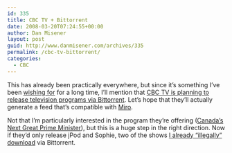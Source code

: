```yaml
---
id: 335
title: CBC TV + Bittorrent
date: 2008-03-20T07:24:55+00:00
author: Dan Misener
layout: post
guid: http://www.danmisener.com/archives/335
permalink: /cbc-tv-bittorrent/
categories:
  - CBC
---
```

This has already been practically everywhere, but since it&#8217;s something I&#8217;ve been [wishing for](http://misener.org/archives/252) for a long time, I&#8217;ll mention that [CBC TV is planning to release television programs via Bittorrent](http://www.cbc.ca/nextprimeminister/blog/2008/03/canadas_next_great_prime_minis.html). Let&#8217;s hope that they&#8217;ll actually generate a feed that&#8217;s compatible with [Miro](http://www.getmiro.com/).

Not that I&#8217;m particularly interested in the program they&#8217;re offering ([Canada&#8217;s Next Great Prime Minister](http://www.cbc.ca/nextprimeminister/index.html)), but this is a huge step in the right direction. Now if they&#8217;d only release jPod and Sophie, two of the shows [I already &#8220;illegally&#8221; download](http://misener.org/archives/312) via Bittorrent.